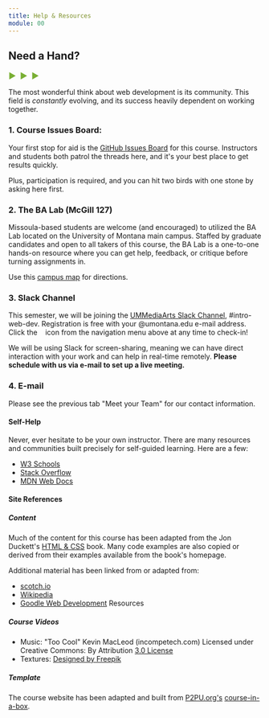 ```yaml
---
title: Help & Resources
module: 00
---
```


## Need a Hand?
<span style="color: #79AF33; font-size: medium; font-weight: bold">▶ &nbsp;▶  &nbsp;▶</span>

The most wonderful think about web development is its community. This field is *constantly* evolving, and its success heavily dependent on working together.


### 1. Course Issues Board:
Your first stop for aid is the [GitHub Issues Board](https://github.com/Media-Ed-Online/intro-web-dev/issues) for this course. Instructors and students both patrol the threads here, and it's your best place to get results quickly.

Plus, participation is required, and you can hit two birds with one stone by asking here first.


### 2. The BA Lab (McGill 127)
Missoula-based students are welcome (and encouraged) to utilized the BA Lab located on the University of Montana main campus. Staffed by graduate candidates and open to all takers of this course, the BA Lab is a one-to-one hands-on resource where you can get help, feedback, or critique before turning assignments in.

Use this [campus map](https://map.umt.edu/place/48#18/46.86242/-113.98363) for directions.


### 3. Slack Channel
This semester, we will be joining the [UMMediaArts Slack Channel](http://mediaarts.slack.com/), #intro-web-dev. Registration is free with your @umontana.edu e-mail address. Click the &nbsp;<a href="http://ummediaarts.slack.com/"><i class="fa fa-slack"></i></a>&nbsp; icon from the navigation menu above at any time to check-in!

We will be using Slack for screen-sharing, meaning we can have direct interaction with your work and can help in real-time remotely. **Please schedule with us via e-mail to set up a live meeting.**


### 4. E-mail
Please see the previous tab "Meet your Team" for our contact information.


#### Self-Help
Never, ever hesitate to be your own instructor. There are many resources and communities built precisely for self-guided learning. Here are a few:
- [W3 Schools](https://www.w3schools.com/)
- [Stack Overflow](https://stackoverflow.com/)
- [MDN Web Docs](https://developer.mozilla.org/en-US/docs/Learn)


#### Site References
##### Content
Much of the content for this course has been adapted from the Jon Duckett's [HTML & CSS](http://www.htmlandcssbook.com/) book. Many code examples are also copied or derived from their examples available from the book's homepage.

Additional material has been linked from or adapted from:
- [scotch.io](https://scotch.io/)
- [Wikipedia](https://wikipedia.org)
- [Goodle Web Development](https://developers.google.com/web/) Resources

##### Course Videos
- Music: "Too Cool" Kevin MacLeod (incompetech.com)
Licensed under Creative Commons: By Attribution [3.0 License](http://creativecommons.org/licenses/by/3.0/)
- Textures: [Designed by Freepik](http://www.freepik.com/free-vector/grunge-textures-collection_1080208.htm)

##### Template
The course website has been adapted and built from [P2PU.org's](http://howto.p2pu.org/) [course-in-a-box](https://github.com/p2pu/course-in-a-box/).
